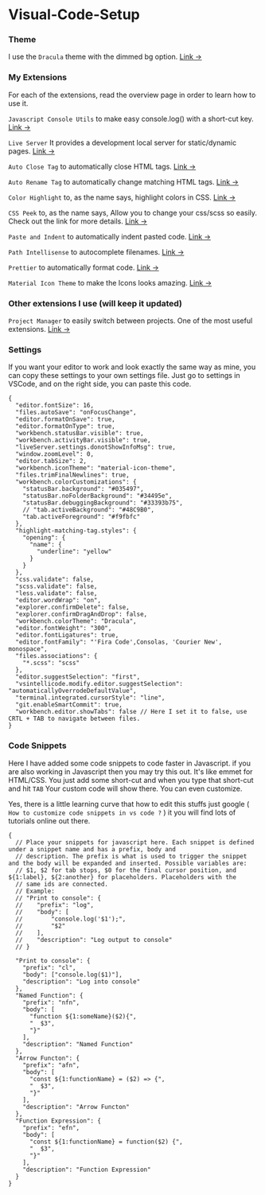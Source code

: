 # Visual-Code-Setup


### Theme

I use the `Dracula` theme with the dimmed bg option. [Link &rarr;](https://draculatheme.com/visual-studio-code/)

### My Extensions

For each of the extensions, read the overview page in order to learn how to use it.

`Javascript Console Utils` to make easy console.log() with a short-cut key. [Link &rarr;](https://marketplace.visualstudio.com/items?itemName=whtouche.vscode-js-console-utils)

`Live Server` It provides a development local server for static/dynamic pages. [Link &rarr;](https://github.com/ritwickdey/vscode-live-server/blob/master/docs/settings.md)

`Auto Close Tag` to automatically close HTML tags. [Link &rarr;](https://marketplace.visualstudio.com/items?itemName=formulahendry.auto-close-tag)

`Auto Rename Tag` to automatically change matching HTML tags. [Link &rarr;](https://marketplace.visualstudio.com/items?itemName=formulahendry.auto-rename-tag)

`Color Highlight` to, as the name says, highlight colors in CSS. [Link &rarr;](https://marketplace.visualstudio.com/items?itemName=naumovs.color-highlight)

`CSS Peek` to, as the name says, Allow you to change your css/scss so easily. Check out the link for more details. [Link &rarr;](https://marketplace.visualstudio.com/items?itemName=pranaygp.vscode-css-peek)

`Paste and Indent` to automatically indent pasted code. [Link &rarr;](https://marketplace.visualstudio.com/items?itemName=Rubymaniac.vscode-paste-and-indent)

`Path Intellisense` to autocomplete filenames. [Link &rarr;](https://marketplace.visualstudio.com/items?itemName=christian-kohler.path-intellisense)

`Prettier` to automatically format code. [Link &rarr;](https://marketplace.visualstudio.com/items?itemName=esbenp.prettier-vscode)

`Material Icon Theme` to make the Icons looks amazing. [Link &rarr;](https://github.com/PKief/vscode-material-icon-theme)

### Other extensions I use (will keep it updated)

`Project Manager` to easily switch between projects. One of the most useful extensions. [Link &rarr;](https://marketplace.visualstudio.com/items?itemName=alefragnani.project-manager)

### Settings

If you want your editor to work and look exactly the same way as mine, you can copy these settings to your own settings file. Just go to settings in VSCode, and on the right side, you can paste this code.

```
{
  "editor.fontSize": 16,
  "files.autoSave": "onFocusChange",
  "editor.formatOnSave": true,
  "editor.formatOnType": true,
  "workbench.statusBar.visible": true,
  "workbench.activityBar.visible": true,
  "liveServer.settings.donotShowInfoMsg": true,
  "window.zoomLevel": 0,
  "editor.tabSize": 2,
  "workbench.iconTheme": "material-icon-theme",
  "files.trimFinalNewlines": true,
  "workbench.colorCustomizations": {
    "statusBar.background": "#035497",
    "statusBar.noFolderBackground": "#34495e",
    "statusBar.debuggingBackground": "#33393b75",
    // "tab.activeBackground": "#48C9B0",
    "tab.activeForeground": "#f9fbfc"
  },
  "highlight-matching-tag.styles": {
    "opening": {
      "name": {
        "underline": "yellow"
      }
    }
  },
  "css.validate": false,
  "scss.validate": false,
  "less.validate": false,
  "editor.wordWrap": "on",
  "explorer.confirmDelete": false,
  "explorer.confirmDragAndDrop": false,
  "workbench.colorTheme": "Dracula",
  "editor.fontWeight": "300",
  "editor.fontLigatures": true,
  "editor.fontFamily": "'Fira Code',Consolas, 'Courier New', monospace",
  "files.associations": {
    "*.scss": "scss"
  },
  "editor.suggestSelection": "first",
  "vsintellicode.modify.editor.suggestSelection": "automaticallyOverrodeDefaultValue",
  "terminal.integrated.cursorStyle": "line",
  "git.enableSmartCommit": true,
  "workbench.editor.showTabs": false // Here I set it to false, use CRTL + TAB to navigate between files.
}

```
### Code Snippets

Here I have added some code snippets to code faster in Javascript. if you are also working in Javascript then you may try this out.
It's like emmet for HTML/CSS. You just add some short-cut and when you type that short-cut and hit ` TAB ` Your custom code will show there. You can even customize.

Yes, there is a little learning curve that how to edit this stuffs just google ( ` How to customize code snippets in vs code ?` ) it you will find lots of tutorials online out there.

```
{
  // Place your snippets for javascript here. Each snippet is defined under a snippet name and has a prefix, body and
  // description. The prefix is what is used to trigger the snippet and the body will be expanded and inserted. Possible variables are:
  // $1, $2 for tab stops, $0 for the final cursor position, and ${1:label}, ${2:another} for placeholders. Placeholders with the
  // same ids are connected.
  // Example:
  // "Print to console": {
  // 	"prefix": "log",
  // 	"body": [
  // 		"console.log('$1');",
  // 		"$2"
  // 	],
  // 	"description": "Log output to console"
  // }

  "Print to console": {
    "prefix": "cl",
    "body": ["console.log($1)"],
    "description": "Log into console"
  },
  "Named Function": {
    "prefix": "nfn",
    "body": [
      "function ${1:someName}($2){",
      "  $3",
      "}"
    ],
    "description": "Named Function"
  },
  "Arrow Functon": {
    "prefix": "afn",
    "body": [
      "const ${1:functionName} = ($2) => {",
      "  $3",
      "}"
    ],
    "description": "Arrow Functon"
  },
  "Function Expression": {
    "prefix": "efn",
    "body": [
      "const ${1:functionName} = function($2) {",
      "  $3",
      "}"
    ],
    "description": "Function Expression"
  }
}
```
